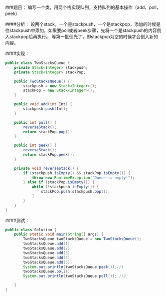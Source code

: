 ###题目：
编写一个类，用两个栈实现队列，支持队列的基本操作（add，poll，peek）

####分析：
设两个stack，一个是stackpush，一个是stackpop，添加的时候是往stackpush中添加，如果要poll或者peek步骤，先将一个是stackpush的内容倒入stackpop后再执行。
等第一批倒光了，即stackpop为空的时候才会倒入新的内容。

####实现：
```java
public class TwoStacksQueue {
    private Stack<Integer> stackpush;
    private Stack<Integer> stackPop;

    public TwoStacksQueue() {
        stackpush = new Stack<Integer>();
        stackPop = new Stack<Integer>();
    }

    public void add(int Int) {
        stackpush.push(Int);
    }

    public int poll() {
        reverseStack();
        return stackPop.pop();
    }

    public int peek() {
        reverseStack();
        return stackPop.peek();
    }

    private void reverseStack() {
        if (stackpush.isEmpty() && stackPop.isEmpty()) {
            throw new RuntimeException("Queue is empty!");
        } else if (stackPop.isEmpty()) {
            while (!stackpush.isEmpty()) {
                stackPop.push(stackpush.pop());
            }
        }
    }
}

```

####测试：
```java
public class Solution {
    public static void main(String[] args) {
        TwoStacksQueue twoStacksQueue = new TwoStacksQueue();
        twoStacksQueue.add(1);
        twoStacksQueue.add(2);
        twoStacksQueue.add(3);
        twoStacksQueue.add(4);
        twoStacksQueue.add(5);
        System.out.println(twoStacksQueue.peek());//1
        twoStacksQueue.poll();
        System.out.println(twoStacksQueue.poll()); //2

    }
}
```


